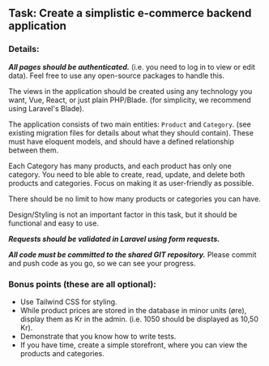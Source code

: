 ## Task: Create a simplistic e-commerce backend application ##

### Details: ###

***All pages should be authenticated.*** (i.e. you need to log in to view or edit data). 
Feel free to use any open-source packages to handle this.

The views in the application should be created using any technology you want, Vue, React, or just plain PHP/Blade. (for simplicity, we recommend using Laravel's Blade).

The application consists of two main entities: `Product` and `Category`. (see existing migration files for details about what they should contain).
These must have eloquent models, and should have a defined relationship between them.

Each Category has many products, and each product has only one category.
You need to ble able to create, read, update, and delete both products and categories.
Focus on making it as user-friendly as possible.

There should be no limit to how many products or categories you can have.

Design/Styling is not an important factor in this task, but it should be functional and easy to use.

***Requests should be validated in Laravel using form requests.***

***All code must be committed to the shared GIT repository.***
Please commit and push code as you go, so we can see your progress.

### Bonus points (these are all optional): ###

- Use Tailwind CSS for styling.
- While product prices are stored in the database in minor units (øre), display them as Kr in the admin.
  (i.e. 1050 should be displayed as 10,50 Kr).
- Demonstrate that you know how to write tests.
- If you have time, create a simple storefront, where you can view the products and categories.
